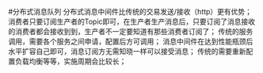 #分布式消息队列
分布式消息中间件比传统的交易发送/接收（http）更有优势；
消费者只要订阅生产者的Topic即可，在生产者生产消息后，只要订阅了消息接收的消费者都会接收到到，生产者不一定要知道有那些消费者订阅了；
传统的服务调用，需要各个服务之间申请，配置后方可调用；
消息中间件在达到性能瓶颈后水平扩容自己即可，消息订阅方无需知晓一样可以接受消息；
传统的需要重新配置负载均衡等等，实施周期会比较长；